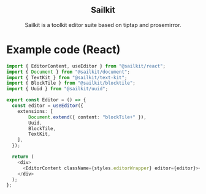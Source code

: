 <h2 align="center">
    Sailkit
</h2>

<p align="center">
Sailkit is a toolkit editor suite based on tiptap and prosemirror.
</p>

# Example code (React)

```typescript
import { EditorContent, useEditor } from "@sailkit/react";
import { Document } from "@sailkit/document";
import { TextKit } from "@sailkit/text-kit";
import { BlockTile } from "@sailkit/blocktile";
import { Uuid } from "@sailkit/uuid";

export const Editor = () => {
  const editor = useEditor({
    extensions: [
        Document.extend({ content: "blockTile+" }),
        Uuid,
        BlockTile,
        TextKit,
    ],
  });

  return (
    <div>
      <EditorContent className={styles.editorWrapper} editor={editor}></EditorContent>
    </div>
  );
};
```
